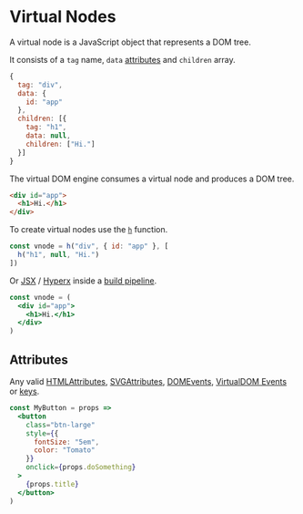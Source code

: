 # Virtual Nodes

A virtual node is a JavaScript object that represents a DOM tree.

It consists of a `tag` name, `data` [attributes](#attributes) and `children` array.

```js
{
  tag: "div",
  data: {
    id: "app"
  },
  children: [{
    tag: "h1",
    data: null,
    children: ["Hi."]
  }]
}
```

The virtual DOM engine consumes a virtual node and produces a DOM tree.

```html
<div id="app">
  <h1>Hi.</h1>
</div>
```

To create virtual nodes use the [`h`](/docs/api.md#h) function.

```js
const vnode = h("div", { id: "app" }, [
  h("h1", null, "Hi.")
])
```

Or [JSX](https://facebook.github.io/react/docs/jsx-in-depth.html) / [Hyperx](https://github.com/substack/hyperx) inside a [build pipeline](/docs/getting-started.md#build-pipeline).

```jsx
const vnode = (
  <div id="app">
    <h1>Hi.</h1>
  </div>
)
```

## Attributes

Any valid [HTMLAttributes](https://developer.mozilla.org/en-US/docs/Web/HTML/Attributes), [SVGAttributes](https://developer.mozilla.org/en-US/docs/Web/SVG/Attribute), [DOMEvents](https://developer.mozilla.org/en-US/docs/Web/Events), [VirtualDOM Events](/docs/vdom-events.md) or [keys](/docs/keys.md).

```jsx
const MyButton = props =>
  <button
    class="btn-large"
    style={{
      fontSize: "5em",
      color: "Tomato"
    }}
    onclick={props.doSomething}
  >
    {props.title}
  </button>
)
```

